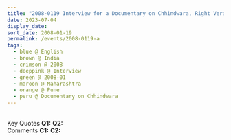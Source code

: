 ```yaml
---
title: "2008-0119 Interview for a Documentary on Chhindwara, Right Veranda, Pratiṣhṭhān, NDA Road, Warje, Pune, Maharashtra, India"
date: 2023-07-04
display_date: 
sort_date: 2008-01-19
permalink: /events/2008-0119-a
tags:
  - blue @ English
  - brown @ India
  - crimson @ 2008
  - deeppink @ Interview
  - green @ 2008-01
  - maroon @ Maharashtra
  - orange @ Pune
  - peru @ Documentary on Chhindwara
---
```


<br>

<wave-list>
  <list-title color="DarkSeaGreen" width="55">Key Quotes</list-title>
  <list-item color="BlanchedAlmond" width="280"><b>Q1:</b> <i></i></list-item>
  <list-item color="Lavender" width="280"><b>Q2:</b> <i></i></list-item>
</wave-list>

<br>

<wave-list>
  <list-title color="DarkSeaGreen" width="55">Comments</list-title>
  <list-item color="BlanchedAlmond" width="280"><b>C1:</b> <i></i></list-item>
  <list-item color="Lavender" width="280"><b>C2:</b> <i></i></list-item>
</wave-list>
